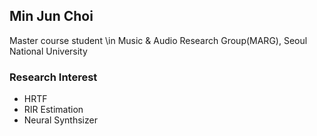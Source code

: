 ## Min Jun Choi
Master course student
\\in Music & Audio Research Group(MARG), Seoul National University

### Research Interest
- HRTF
- RIR Estimation
- Neural Synthsizer


<!--
**MinGGachi/MinGGachi** is a ✨ _special_ ✨ repository because its `README.md` (this file) appears on your GitHub profile.

Here are some ideas to get you started:

- 🔭 I’m currently working on ...
- 🌱 I’m currently learning ...
- 👯 I’m looking to collaborate on ...
- 🤔 I’m looking for help with ...
- 💬 Ask me about ...
- 📫 How to reach me: ...
- 😄 Pronouns: ...
- ⚡ Fun fact: ...
-->
